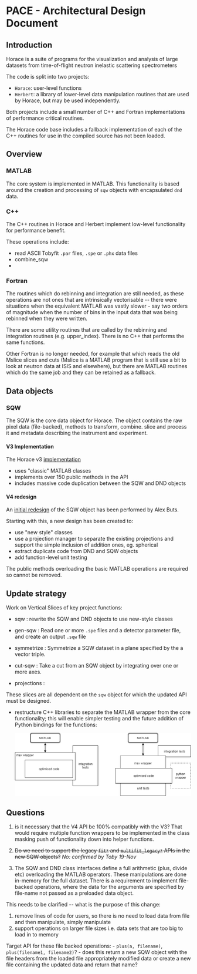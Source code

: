 # PACE - Architectural Design Document

## Introduction

Horace is a suite of programs for the visualization and analysis of large datasets from time-of-flight neutron inelastic scattering spectrometers

The code is split into two projects: 

- `Horace`: user-level functions
- `Herbert`: a library of lower-level data manipulation routines that are used by Horace, but may be used independently.

Both projects include a small number of C++ and Fortran implementations of performance critical routines.

The Horace code base includes a fallback implementation of each of the C++ routines for use in the compiled source has not been loaded.



## Overview

### MATLAB

The core system is implemented in MATLAB. This functionality is based around the creation and processing of `sqw` objects with encapsulated `dnd` data.

### C++

The C++ routines in Horace and Herbert implement low-level functionality for performance benefit.

These operations include:

- read ASCII Tobyfit `.par` files, `.spe` or `.phx` data files
- combine_sqw
- 

### Fortran

The routines which do rebinning and integration are still needed, as these operations are not ones that are intrinsically vectorisable -- there were situations when the equivalent MATLAB was vastly slower - say two orders of magnitude when the number of bins in the input data that was being rebinned when they were written. 

There are some utility routines that are called by the rebinning and integration routines (e.g. upper_index). There is no C++ that performs the same functions. 

Other Fortran is no longer needed, for example that which reads the old Mslice slices and cuts (Mslice is a MATLAB program that is still use a bit to look at neutron data at ISIS and elsewhere), but there are MATLAB routines which do the same job and they can be retained as a fallback. 



## Data objects

### SQW

The SQW is the core data object for Horace. The object contains the raw pixel data (file-backed), methods to transform, combine. slice and process it and metadata describing the instrument and experiment.

#### V3 Implementation

The Horace v3 [implementation](./02_sqw_current_implementation.md) 

- uses "classic" MATLAB classes
- implements over 150 public methods in the API
- includes massive code duplication between the SQW and DND objects


#### V4 redesign

An [initial redesign](../design_forV4/Matlab&#32;Horace&#32;redesign.docx) of the SQW object has been performed by Alex Buts.

Starting with this, a new design has been created to:

- use "new style" classes
- use a projection manager to separate the existing projections and support the simple inclusion of addition ones, eg. spherical
- extract duplicate code from DND and SQW objects
- add function-level unit testing

The public methods overloading the basic MATLAB operations are required so cannot be removed.

## Update strategy

Work on Vertical Slices of key project functions:

- sqw : rewrite the SQW and DND objects to use new-style classes

- gen-sqw : Read one or more `.spe` files and a detector parameter file, and create an output `.sqw` file
- symmetrize : Symmetrize a SQW dataset in a plane specified by the a vector triple.
- cut-sqw : Take a cut from an SQW object by integrating over one or more axes.
- projections : 

 These slices are all dependent on the `sqw` object for which the updated API must be designed.

- restructure C++ libraries to separate the MATLAB wrapper from the core functionality; this will enable simpler testing and the future addition of Python bindings for the functions:


  ![Cpp code restructure](../diagrams/cpp-code-structure.png)


## Questions

1) is it necessary that the V4 API be 100% compatibly with the V3? That would require multiple function wrappers to be implemented in the class masking push of functionality down into helper functions.

2) ~~Do we need to support the legacy `fit*` and `multifit_legacy*` APIs in the new SQW objects?~~ 
		*No: confirmed by Toby 19-Nov*

2) The SQW and DND class interfaces define a full arithmetic (plus, divide etc) overloading the MATLAB operators. These manipulations are done in-memory for the full dataset. There is a requirement to implement file-backed operations, where the data for the arguments are specified by file-name not passed as a preloaded data object.

This needs to be clarified -- what is the purpose of this change:

1. remove lines of code for users, so there is no need to load data from file and then manipulate, simply manipulate
2. support operations on larger file sizes i.e. data sets that are too big to load in to memory

Target API for these file backed operations: 
     - `plus(a, filename)`, `plus(filename1, filename2)`?
     - does this return a new SQW object with the file headers from the loaded file appropriately modified data or create a new file containing the updated data and return that name?
     